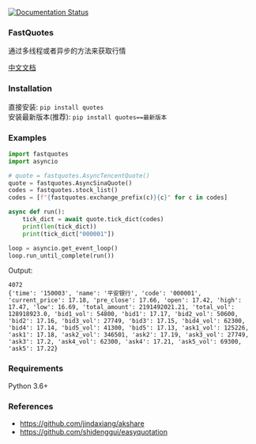 [![Documentation Status](https://readthedocs.org/projects/fastquotes/badge/?version=latest)](https://fastquotes.readthedocs.io/zh/latest/?badge=latest)


### FastQuotes

通过多线程或者异步的方法来获取行情

<a href="https://fastquotes.readthedocs.io/zh/latest/" target="_blank">中文文档</a>


### Installation

直接安装: `pip install quotes`       
安装最新版本(推荐): `pip install quotes==最新版本`

### Examples

```py
import fastquotes
import asyncio

# quote = fastquotes.AsyncTencentQuote()
quote = fastquotes.AsyncSinaQuote()
codes = fastquotes.stock_list()
codes = [f"{fastquotes.exchange_prefix(c)}{c}" for c in codes]

async def run():
    tick_dict = await quote.tick_dict(codes)
    print(len(tick_dict))
    print(tick_dict["000001"])

loop = asyncio.get_event_loop()
loop.run_until_complete(run())
```

Output:

```
4072
{'time': '150003', 'name': '平安银行', 'code': '000001', 'current_price': 17.18, 'pre_close': 17.66, 'open': 17.42, 'high': 17.47, 'low': 16.69, 'total_amount': 2191492021.21, 'total_vol': 128918923.0, 'bid1_vol': 54800, 'bid1': 17.17, 'bid2_vol': 50600, 'bid2': 17.16, 'bid3_vol': 27749, 'bid3': 17.15, 'bid4_vol': 62300, 'bid4': 17.14, 'bid5_vol': 41300, 'bid5': 17.13, 'ask1_vol': 125226, 'ask1': 17.18, 'ask2_vol': 346501, 'ask2': 17.19, 'ask3_vol': 27749, 'ask3': 17.2, 'ask4_vol': 62300, 'ask4': 17.21, 'ask5_vol': 69300, 'ask5': 17.22}
```

### Requirements

Python 3.6+

### References

- <a href="https://github.com/jindaxiang/akshare" target="_blank">https://github.com/jindaxiang/akshare</a>   
- <a href="https://github.com/shidenggui/easyquotation" target="_blank">https://github.com/shidenggui/easyquotation</a>   
 
